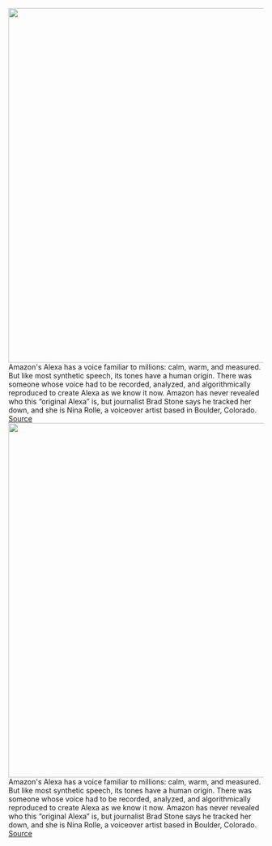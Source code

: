 <img src='https://cdn.vox-cdn.com/thumbor/-qTxdXDtzyUx1-V7uLx4zPiqVOk=/0x0:1084x721/1200x800/filters:focal(456x275:628x447)/cdn.vox-cdn.com/uploads/chorus_image/image/69268068/Screen_Shot_2021_05_11_at_1.38.57_PM.0.png' width='700px' /><br/>
Amazon's Alexa has a voice familiar to millions: calm, warm, and measured. But like most synthetic speech, its tones have a human origin. There was someone whose voice had to be recorded, analyzed, and algorithmically reproduced to create Alexa as we know it now. Amazon has never revealed who this “original Alexa” is, but journalist Brad Stone says he tracked her down, and she is Nina Rolle, a voiceover artist based in Boulder, Colorado.
<a href='https://www.theverge.com/2021/5/11/22430185/alexa-voice-actor-amazon-nina-rolle'> Source <a/><img src='https://cdn.vox-cdn.com/thumbor/-qTxdXDtzyUx1-V7uLx4zPiqVOk=/0x0:1084x721/1200x800/filters:focal(456x275:628x447)/cdn.vox-cdn.com/uploads/chorus_image/image/69268068/Screen_Shot_2021_05_11_at_1.38.57_PM.0.png' width='700px' /><br/>
Amazon's Alexa has a voice familiar to millions: calm, warm, and measured. But like most synthetic speech, its tones have a human origin. There was someone whose voice had to be recorded, analyzed, and algorithmically reproduced to create Alexa as we know it now. Amazon has never revealed who this “original Alexa” is, but journalist Brad Stone says he tracked her down, and she is Nina Rolle, a voiceover artist based in Boulder, Colorado.
<a href='https://www.theverge.com/2021/5/11/22430185/alexa-voice-actor-amazon-nina-rolle'> Source <a/>